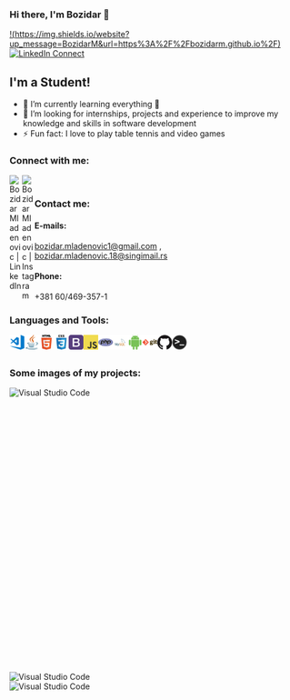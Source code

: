 ### Hi there, I'm Bozidar 👋

[!(https://img.shields.io/website?up_message=BozidarM&url=https%3A%2F%2Fbozidarm.github.io%2F)][website]
[![LinkedIn Connect](https://img.shields.io/badge/LinkedIn-0077B5?style=for-the-badge&logo=linkedin&logoColor=white)][linkedin]

## I'm a Student!

- 🌱 I’m currently learning everything 🤣
- 👯 I’m looking for internships, projects and experience to improve my knowledge and skills in software development
- ⚡ Fun fact: I love to play table tennis and video games


### Connect with me:

[<img align="left" alt="Bozidar Mladenovic | LinkedIn" width="22px" src="https://cdn.jsdelivr.net/npm/simple-icons@v3/icons/linkedin.svg" />][linkedin]
[<img align="left" alt="Bozidar Mladenovic | Instagram" width="22px" src="https://cdn.jsdelivr.net/npm/simple-icons@v3/icons/instagram.svg" />][instagram]

<br />

### Contact me:

#### E-mails:
bozidar.mladenovic1@gmail.com , 
bozidar.mladenovic.18@singimail.rs

#### Phone:
+381 60/469-357-1

### Languages and Tools:

<img align="left" alt="Visual Studio Code" width="26px" src="https://raw.githubusercontent.com/github/explore/80688e429a7d4ef2fca1e82350fe8e3517d3494d/topics/visual-studio-code/visual-studio-code.png" />
<img align="left" alt="JAVA" width="26px" src="https://raw.githubusercontent.com/github/explore/80688e429a7d4ef2fca1e82350fe8e3517d3494d/topics/java/java.png" />
<img align="left" alt="HTML5" width="26px" src="https://raw.githubusercontent.com/github/explore/80688e429a7d4ef2fca1e82350fe8e3517d3494d/topics/html/html.png" />
<img align="left" alt="CSS3" width="26px" src="https://raw.githubusercontent.com/github/explore/80688e429a7d4ef2fca1e82350fe8e3517d3494d/topics/css/css.png" />
<img align="left" alt="Bootstrap" width="26px" src="https://raw.githubusercontent.com/github/explore/80688e429a7d4ef2fca1e82350fe8e3517d3494d/topics/bootstrap/bootstrap.png" />
<img align="left" alt="JavaScript" width="26px" src="https://raw.githubusercontent.com/github/explore/80688e429a7d4ef2fca1e82350fe8e3517d3494d/topics/javascript/javascript.png" />
<img align="left" alt="PHP" width="26px" src="https://raw.githubusercontent.com/github/explore/80688e429a7d4ef2fca1e82350fe8e3517d3494d/topics/php/php.png" />
<img align="left" alt="MySQL" width="26px" src="https://raw.githubusercontent.com/github/explore/80688e429a7d4ef2fca1e82350fe8e3517d3494d/topics/mysql/mysql.png" />
<img align="left" alt="Android" width="26px" src="https://raw.githubusercontent.com/github/explore/80688e429a7d4ef2fca1e82350fe8e3517d3494d/topics/android/android.png" />
<img align="left" alt="Git" width="26px" src="https://raw.githubusercontent.com/github/explore/80688e429a7d4ef2fca1e82350fe8e3517d3494d/topics/git/git.png" />
<img align="left" alt="GitHub" width="26px" src="https://raw.githubusercontent.com/github/explore/78df643247d429f6cc873026c0622819ad797942/topics/github/github.png" />
<img align="left" alt="Terminal" width="26px" src="https://raw.githubusercontent.com/github/explore/80688e429a7d4ef2fca1e82350fe8e3517d3494d/topics/terminal/terminal.png" />

<br />
<br />

### Some images of my projects:

[<img align="left" alt="Visual Studio Code" width="300px" height="500px" src="projectsImages/newsapp-gif.gif" />][newsapp]
[<img align="left" alt="Visual Studio Code" width="500px" src="projectsImages/bishop-gif.gif" />][bishop]
[<img align="left" alt="Visual Studio Code" width="500px" src="projectsImages/cpbay-gif.gif" />][cpbay]

<br />
<br />



[instagram]: https://www.instagram.com/bozidar.mladenovic1/
[linkedin]: https://www.linkedin.com/in/bozidar-mladenovic-862b77199/
[cpbay]: https://github.com/BozidarM/CPbay
[bishop]: https://github.com/BozidarM/BIShop3
[newsapp]: https://github.com/BozidarM/News-Android-App
[website]: https://bozidarm.github.io





